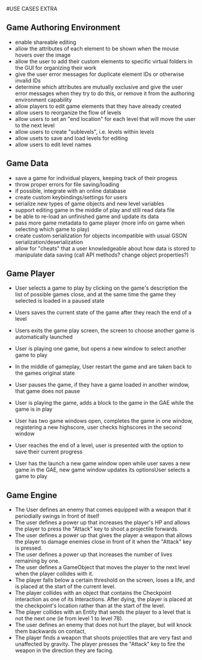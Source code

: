 #USE CASES EXTRA

## Game Authoring Environment
* enable shareable editing 
* allow the attributes of each element to be shown when the mouse hovers over the image
* allow the user to add their custom elements to specific virtual folders in the GUI for organizing their work
* give the user error messages for duplicate element IDs or otherwise invalid IDs
* determine which attributes are mutually exclusive and give the user error messages when they try to do this, or remove it from the authoring environment capability 
* allow players to edit game elements that they have already created
* allow users to reorganize the flow of levels
* allow users to set an "end location" for each level that will move the user to the next level
* allow users to create "sublevels", i.e. levels within levels
* allow usets to save and load levels for editing
* allow users to edit level names


## Game Data
* save a game for individual players, keeping track of their progess
* throw proper errors for file saving/loading
* if possible, integrate with an online database
* create custom keybindings/settings for users
* serialize new types of game objects and new level variables
* support editing game in the middle of play and still read data file
* be able to re-load an unfinished game and update its data
* pass more game metadata to game player (more info on game when selecting which game to play)
* create custom serialization for objects incompatible with usual GSON serialization/deserialization
* allow for "cheats" that a user knowledgeable about how data is stored to manipulate data saving (call API methods? change object properties?)

## Game Player
* User selects a game to play by clicking on the game's description the list of possible games close, and at the same time the game they selected is loaded in a paused state

* Users saves the current state of the game after they reach the end of a level
* Users exits the game play screen, the screen to choose another game is automatically launched
* User is playing one game, but opens a new window to select another game to play
* In the middle of gameplay, User restart the game and are taken back to the games original state

* User pauses the game, if they have a game loaded in another window, that game does not pause
* User is playing the game, adds a block to the game in the GAE while the game is in play
* User has two game windows open, completes the game in one window, registering a new highscore, user checks highscores in the second window
* User reaches the end of a level, user is presented with the option to save their current progress
* User has the launch a new game window open while user saves a new game in the GAE, new game window updates its optionsUser selects a game to play

## Game Engine
* The User defines an enemy that comes equipped with a weapon that it periodially swings in front of itself
* The user defines a power up that increases the player's HP and allows the player to press the "Attack" key to shoot a projectile forwards.
* The user defines a power up that gives the player a weapon that allows the player to damage enemies close in front of it when the "Attack" key is pressed.
* The user defines a power up that increases the number of lives remaining by one.
* The user defines a GameObject that moves the player to the next level when the player collides with it.
* The player falls below a certain threshold on the screen, loses a life, and is placed at the start of the current level.
* The player collides with an object that contains the Checkpoint interaction as one of its Interactions. After dying, the player is placed at the checkpoint's location rather than at the start of the level.
* The player collides with an Entity that sends the player to a level that is not the next one (ie from level 1 to level 78).
* The user defines an enemy that does not hurt the player, but will knock them backwards on contact,
* The player finds a weapon that shoots projectiles that are very fast and unaffected by gravity. The player presses the "Attack" key to fire the weapon in the direction they are facing.
